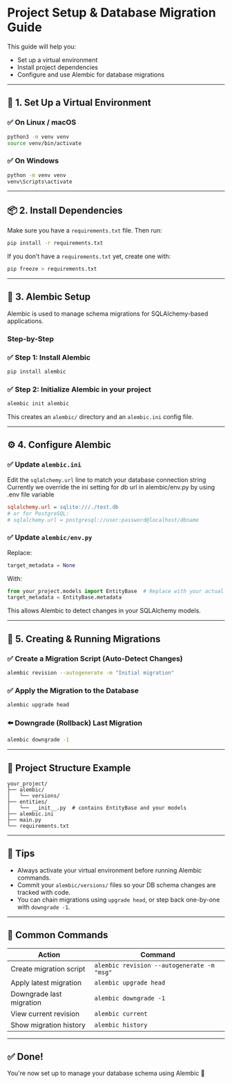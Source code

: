 # Project Setup & Database Migration Guide

This guide will help you:
- Set up a virtual environment
- Install project dependencies
- Configure and use Alembic for database migrations

---

## 🔧 1. Set Up a Virtual Environment

### ✅ On Linux / macOS

```bash
python3 -m venv venv
source venv/bin/activate
```

### ✅ On Windows

```bash
python -m venv venv
venv\Scripts\activate
```

---

## 📦 2. Install Dependencies

Make sure you have a `requirements.txt` file. Then run:

```bash
pip install -r requirements.txt
```

If you don’t have a `requirements.txt` yet, create one with:

```bash
pip freeze > requirements.txt
```

---

## 🔄 3. Alembic Setup

Alembic is used to manage schema migrations for SQLAlchemy-based applications.

### Step-by-Step

### ✅ Step 1: Install Alembic

```bash
pip install alembic
```

### ✅ Step 2: Initialize Alembic in your project

```bash
alembic init alembic
```

This creates an `alembic/` directory and an `alembic.ini` config file.

---

## ⚙️ 4. Configure Alembic

### ✅ Update `alembic.ini`

Edit the `sqlalchemy.url` line to match your database connection string
Currently we override the ini setting for db url in alembic/env.py by using .env file variable

```ini
sqlalchemy.url = sqlite:///./test.db
# or for PostgreSQL:
# sqlalchemy.url = postgresql://user:password@localhost/dbname
```

### ✅ Update `alembic/env.py`

Replace:

```python
target_metadata = None
```

With:

```python
from your_project.models import EntityBase  # Replace with your actual import
target_metadata = EntityBase.metadata
```

This allows Alembic to detect changes in your SQLAlchemy models.

---

## 📜 5. Creating & Running Migrations

### ✅ Create a Migration Script (Auto-Detect Changes)

```bash
alembic revision --autogenerate -m "Initial migration"
```

### ✅ Apply the Migration to the Database

```bash
alembic upgrade head
```

### ⬅️ Downgrade (Rollback) Last Migration

```bash
alembic downgrade -1
```

---

## 📁 Project Structure Example

```
your_project/
├── alembic/
│   └── versions/
├── entities/
│   └── __init__.py  # contains EntityBase and your models
├── alembic.ini
├── main.py
└── requirements.txt
```

---

## 🧪 Tips

- Always activate your virtual environment before running Alembic commands.
- Commit your `alembic/versions/` files so your DB schema changes are tracked with code.
- You can chain migrations using `upgrade head`, or step back one-by-one with `downgrade -1`.

---

## 📌 Common Commands

| Action                     | Command                                   |
|----------------------------|-------------------------------------------|
| Create migration script    | `alembic revision --autogenerate -m "msg"`|
| Apply latest migration     | `alembic upgrade head`                    |
| Downgrade last migration   | `alembic downgrade -1`                    |
| View current revision      | `alembic current`                         |
| Show migration history     | `alembic history`                         |

---

## ✅ Done!

You're now set up to manage your database schema using Alembic 🚀